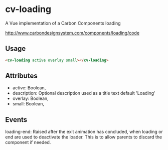 # cv-loading

A Vue implementation of a Carbon Components loading

http://www.carbondesignsystem.com/components/loading/code

## Usage

```html
<cv-loading active overlay small></cv-loading>
```

## Attributes

- active: Boolean,
- description: Optional description used as a title text default 'Loading'
- overlay: Boolean,
- small: Boolean,

## Events

loading-end: Raised after the exit animation has concluded, when loading or end are used to deactivate the loader. This is to allow parents to discard the component if needed.
